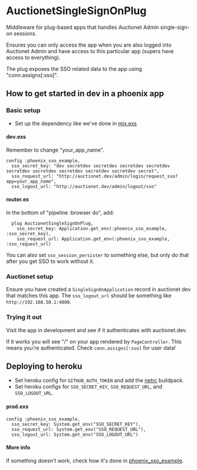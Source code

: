 # AuctionetSingleSignOnPlug

Middleware for plug-based apps that handles Auctionet Admin single-sign-on sessions.

Ensures you can only access the app when you are also logged into Auctionet Admin
and have access to this particular app (supers have access to everything).

The plug exposes the SSO related data to the app using "conn.assigns[:sso]".

## How to get started in dev in a phoenix app

### Basic setup

- Set up the dependency like we've done in [mix.exs](https://github.com/barsoom/phoenix_sso_example/blob/master/mix.exs)

#### dev.exs

Remember to change "your_app_name".

```
config :phoenix_sso_example,
  sso_secret_key: "dev secretdev secretdev secretdev secretdev secretdev secretdev secretdev secretdev secretdev secret",
  sso_request_url: "http://auctionet.dev/admin/login/request_sso?app=your_app_name",
  sso_logout_url: "http://auctionet.dev/admin/logout/sso"
```

#### router.ex

In the bottom of "pipeline :browser do", add:

```
  plug AuctionetSingleSignOnPlug,
    sso_secret_key: Application.get_env(:phoenix_sso_example, :sso_secret_key),
    sso_request_url: Application.get_env(:phoenix_sso_example, :sso_request_url)
```

You can also set `sso_session_persister` to something else, but only do that after you get SSO to work without it.

### Auctionet setup

Ensure you have created a `SingleSignOnApplication` record in auctionet dev that matches this app. The `sso_logout_url` should be something like `http://192.168.50.1:4000`.

### Trying it out

Visit the app in development and see if it authenticates with auctionet.dev.

If it works you will see "/" on your app rendered by `PageController`. This means you're authenticated. Check `conn.assigns[:sso]` for user data!

## Deploying to heroku

- Set heroku config for `GITHUB_AUTH_TOKEN` and add the [netrc](https://github.com/timshadel/heroku-buildpack-github-netrc) buildpack.
- Set heroku configs for `SSO_SECRET_KEY`, `SSO_REQUEST_URL`, and `SSO_LOGOUT_URL`.

#### prod.exs

```
config :phoenix_sso_example,
  sso_secret_key: System.get_env("SSO_SECRET_KEY"),
  sso_request_url: System.get_env("SSO_REQUEST_URL"),
  sso_logout_url: System.get_env("SSO_LOGOUT_URL")
```

#### More info

If something doesn't work, check how it's done in [phoenix_sso_example](https://github.com/barsoom/phoenix_sso_example).
